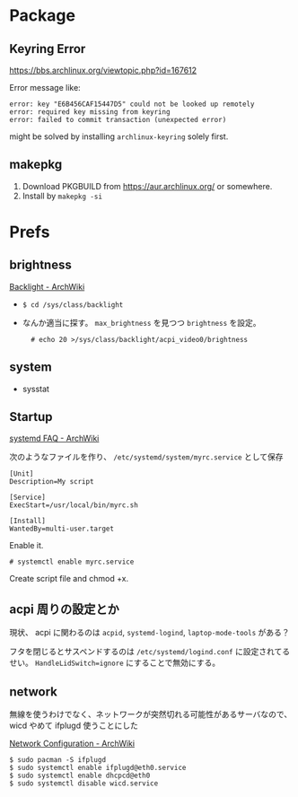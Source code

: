 Package
=======


Keyring Error
-------------

<https://bbs.archlinux.org/viewtopic.php?id=167612>

Error message like:

    error: key "E6B456CAF15447D5" could not be looked up remotely
    error: required key missing from keyring
    error: failed to commit transaction (unexpected error)

might be solved by installing `archlinux-keyring` solely first.


makepkg
-------

1. Download PKGBUILD from <https://aur.archlinux.org/> or somewhere.
2. Install by `makepkg -si`



Prefs
=====


brightness
----------

[Backlight - ArchWiki](https://wiki.archlinux.org/index.php/Backlight)

* `$ cd /sys/class/backlight`
* なんか適当に探す。 `max_brightness` を見つつ `brightness` を設定。


        # echo 20 >/sys/class/backlight/acpi_video0/brightness


system
------


* sysstat


Startup
-------

[systemd FAQ - ArchWiki](https://wiki.archlinux.org/index.php/Systemd_FAQ#Q:_How_can_I_make_a_script_start_during_the_boot_process.3F)

次のようなファイルを作り、 `/etc/systemd/system/myrc.service` として保存

    [Unit]
    Description=My script
    
    [Service]
    ExecStart=/usr/local/bin/myrc.sh
    
    [Install]
    WantedBy=multi-user.target

Enable it.

    # systemctl enable myrc.service

Create script file and chmod +x.


acpi 周りの設定とか
-----------------

現状、 acpi に関わるのは `acpid`, `systemd-logind`, `laptop-mode-tools` がある？

フタを閉じるとサスペンドするのは `/etc/systemd/logind.conf` に設定されてるせい。 `HandleLidSwitch=ignore` にすることで無効にする。



network
-------


無線を使うわけでなく、ネットワークが突然切れる可能性があるサーバなので、 wicd やめて ifplugd 使うことにした

[Network Configuration - ArchWiki](https://wiki.archlinux.org/index.php/Network_Configuration)

    $ sudo pacman -S ifplugd
    $ sudo systemctl enable ifplugd@eth0.service
    $ sudo systemctl enable dhcpcd@eth0
    $ sudo systemctl disable wicd.service
